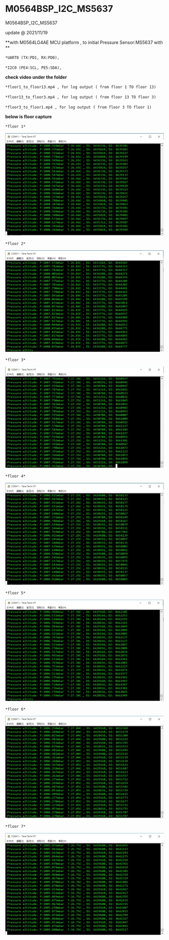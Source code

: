 # M0564BSP_I2C_MS5637
 M0564BSP_I2C_MS5637

update @ 2021/11/19

**with M0564LG4AE MCU platform , to initial Pressure Sensor:MS5637 with **

	*UART0 (TX:PD1, RX:PD0),

	*I2C0 (PE4:SCL, PE5:SDA),

**check video under the folder**

	*floor1_to_floor13.mp4 , for log output ( from floor 1 TO floor 13)

	*floor13_to_floor3.mp4 , for log output ( from floor 13 TO floor 3)

	*floor3_to_floor1.mp4 , for log output ( from floor 3 TO floor 1)


**below is floor capture** 

	*floor 1*
![image](https://github.com/released/M0564BSP_I2C_MS5637/blob/main/floor1.jpg)

	*floor 2*
![image](https://github.com/released/M0564BSP_I2C_MS5637/blob/main/floor2.jpg)

	*floor 3*
![image](https://github.com/released/M0564BSP_I2C_MS5637/blob/main/floor3.jpg)

	*floor 4*
![image](https://github.com/released/M0564BSP_I2C_MS5637/blob/main/floor4.jpg)

	*floor 5*
![image](https://github.com/released/M0564BSP_I2C_MS5637/blob/main/floor5.jpg)

	*floor 6*
![image](https://github.com/released/M0564BSP_I2C_MS5637/blob/main/floor6.jpg)

	*floor 7*
![image](https://github.com/released/M0564BSP_I2C_MS5637/blob/main/floor7.jpg)

